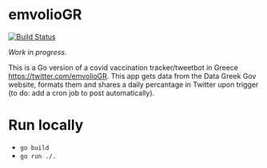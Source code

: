 # emvolioGR

[![Build Status](https://travis-ci.org/ipapast/emvolioGR.svg?branch=main)](https://travis-ci.org/ipapast/emvolioGR)

_Work in progress._

This is a Go version of a covid vaccination tracker/tweetbot in Greece https://twitter.com/emvolioGR.
This app gets data from the Data Greek Gov website, formats them and shares a daily percantage in Twitter upon trigger (to do: add a cron job to post automatically).

# Run locally

- `go build`
- ```go run ./.```
